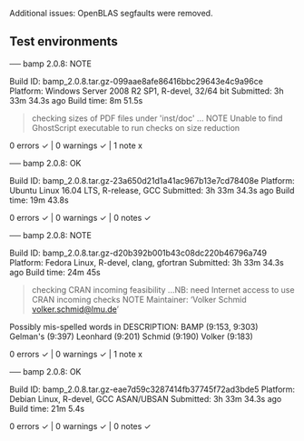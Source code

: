 Additional issues: OpenBLAS segfaults were removed.

## Test environments

── bamp 2.0.8: NOTE

  Build ID:   bamp_2.0.8.tar.gz-099aae8afe86416bbc29643e4c9a96ce
  Platform:   Windows Server 2008 R2 SP1, R-devel, 32/64 bit
  Submitted:  3h 33m 34.3s ago
  Build time: 8m 51.5s

> checking sizes of PDF files under 'inst/doc' ... NOTE
  Unable to find GhostScript executable to run checks on size reduction

0 errors ✓ | 0 warnings ✓ | 1 note x

── bamp 2.0.8: OK

  Build ID:   bamp_2.0.8.tar.gz-23a650d21d1a41ac967b13e7cd78408e
  Platform:   Ubuntu Linux 16.04 LTS, R-release, GCC
  Submitted:  3h 33m 34.3s ago
  Build time: 19m 43.8s

0 errors ✓ | 0 warnings ✓ | 0 notes ✓

── bamp 2.0.8: NOTE

  Build ID:   bamp_2.0.8.tar.gz-d20b392b001b43c08dc220b46796a749
  Platform:   Fedora Linux, R-devel, clang, gfortran
  Submitted:  3h 33m 34.3s ago
  Build time: 24m 45s

> checking CRAN incoming feasibility ...NB: need Internet access to use CRAN incoming checks
   NOTE
  Maintainer: ‘Volker Schmid <volker.schmid@lmu.de>’
  
  Possibly mis-spelled words in DESCRIPTION:
    BAMP (9:153, 9:303)
    Gelman's (9:397)
    Leonhard (9:201)
    Schmid (9:190)
    Volker (9:183)

0 errors ✓ | 0 warnings ✓ | 1 note x

── bamp 2.0.8: OK

  Build ID:   bamp_2.0.8.tar.gz-eae7d59c3287414fb37745f72ad3bde5
  Platform:   Debian Linux, R-devel, GCC ASAN/UBSAN
  Submitted:  3h 33m 34.3s ago
  Build time: 21m 5.4s

0 errors ✓ | 0 warnings ✓ | 0 notes ✓